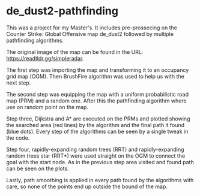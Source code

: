 # de_dust2-pathfinding
This was a project for my Master's. It includes pre-prossecing on the Counter Strike: Global Offensive map de_dust2 followed by multiple pathfinding algorithms.

The original image of the map can be found in the URL: https://readtldr.gg/simpleradar.

The first step was importing the map and transforming it to an occupancy grid map (OGM). Then BrushFire algorithm was used to help us with the next step.

The second step was equipping the map with a uniform probabilistic road map (PRM) and a random one. After this the pathfinding algorithm where use on random point on the map.

Step three, Dijkstra and A* are executed on the PRMs and plotted showing the searched area (red lines) by the algorithm and the final path it found (blue dots). Every step of the algorithms can be seen by a single tweak in the code.

Step four, rapidly-expanding random trees (RRT) and rapidly-expanding random trees star (RRT*) were used straight on the OGM to connect the goal with the start node. As in the previous step area visited and found path can be seen on the plots.

Lastly, path smoothing is applied in every path found by the algorithms with care, so none of the points end up outside the bound of the map.